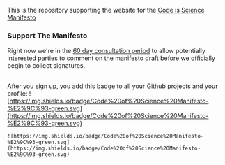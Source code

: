 This is the repository supporting the website for the [Code is Science Manifesto](https://codeisscience.github.io/manifesto/)

### Support The Manifesto
Right now we're in the [60 day consultation period](roadmap.md) to allow potentially interested parties to comment on the manifesto draft before we officially begin to collect signatures. 

##
After you sign up, you add this badge to all your Github projects and your profile: 
![https://img.shields.io/badge/Code%20of%20Science%20Manifesto-%E2%9C%93-green.svg](https://img.shields.io/badge/Code%20of%20Science%20Manifesto-%E2%9C%93-green.svg)

```
![https://img.shields.io/badge/Code%20of%20Science%20Manifesto-%E2%9C%93-green.svg](https://img.shields.io/badge/Code%20of%20Science%20Manifesto-%E2%9C%93-green.svg)
```
